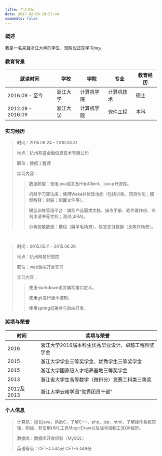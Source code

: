 ```yaml
---
title: 个人介绍
date: 2017-02-09 19:57:44
comments: false
---
```


### 概述

我是一名来自浙江大学的学生，现阶段正在学习ing。

### 教育背景

就读时间 | 学校 | 学院 | 专业 | 教育经历
--- | --- | --- | --- | ---
2016.09 - 至今  | 浙江大学 | 计算机学院 | 计算机技术 | 硕士
2012.09 - 2016.09  | 浙江大学 | 计算机学院 | 软件工程 | 本科

### 实习经历

> 时间：2015.08.24 - 2016.08.31
>
> 地点：杭州邦盛金融信息技术有限公司
>
> 职位：数据工程师
>
>实习内容：
>
>>数据抓取：使用java语言及HttpClient、jsoup开源库。>>
>>机器学习算法库：使用Weka并修改功能（包括训练、预测性能；模型解释；封装；配置文件等）。>>
>>模型训练管理平台：编写产品需求文档、操作手册、软件著作权、专利申请书等文档；测试(JIRA)。>>
>>分析脱敏数据：携程（薅羊毛场景）、易宝支付数据（反欺诈场景）。 

<br />

> 时间：2015.05.11 - 2015.06.26
>
> 地点：杭州网易研究院
>
> 职位：web后端开发实习
>
>实习内容：
>
>>使用markdown语言编写接口定义。>>
>>使用git进行版本控制。>>
>>使用spring框架参与后端开发。

### 奖项与荣誉时间 | 奖项与荣誉
--- | ---
2016 | 浙江大学2016届本科生优秀毕业设计、卓越工程师奖学金
2015 | 浙江大学学业三等奖学金、优秀学生三等奖学金
2015 | 浙江大学国家级人才培养基地三等奖学金
2013 | 浙江省大学生高等数学（微积分）竞赛工科类三等奖
2012及2013 | 浙江大学云峰学园“优秀团员干部”

### 个人信息

>计算机：擅长java，熟悉C，了解C++、php、jsp、html，了解操作系统原理、网络，有使用UML工具MagicDraw以及版本控制工具Git经历。>>数据库：数据库开发经验（MySQL） 
>
>英语等级：CET-4 544分  CET-6 448分
